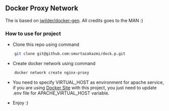 ## Docker Proxy Network

The is based on  [jwilder/docker-gen](https://github.com/jwilder/docker-gen). All credits goes to the MAN :)

### How to use for project
- Clone this repo using command 
```bash
    git clone git@github.com:smurtazakazmi/dock.p.git
```

- Create docker network using command
```bash
    docker network create nginx-proxy
```

- You need to specify VIRTUAL_HOST as environment for apache service, if you are using [Docker Site](https://github.com/smurtazakazmi/dock.s) with this project, you just need to update .env file for APACHE_VIRTUAL_HOST variable.

- Enjoy :)
